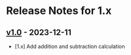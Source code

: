 # Release Notes for 1.x

## [v1.0](https://github.com/Mahendran-Balaji/HelloWorldPackage) - 2023-12-11

* [1.x] Add addition and subtraction calculation